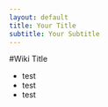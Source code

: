 ```yaml
---
layout: default
title: Your Title
subtitle: Your Subtitle
---
```


#Wiki Title
- test
- test
- test
